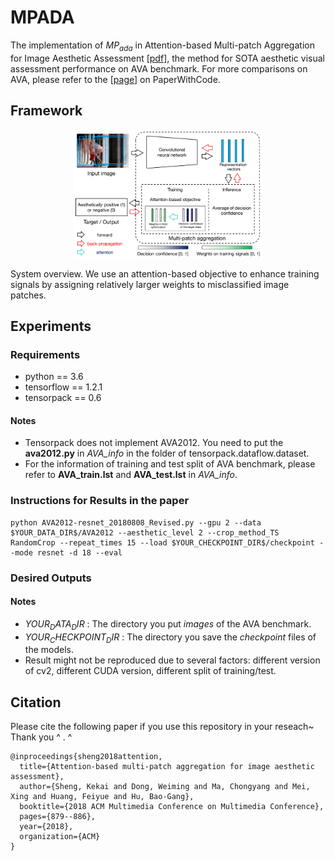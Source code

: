 # MPADA
The implementation of $MP_{ada}$ in Attention-based Multi-patch Aggregation for Image Aesthetic Assessment [[pdf](http://chongyangma.com/publications/am/2018_am_paper.pdf)], the method for SOTA aesthetic visual assessment performance on AVA benchmark. For more comparisons on AVA, please refer to the [[page](https://paperswithcode.com/sota/aesthetics-quality-assessment-on-ava)] on PaperWithCode.

## Framework
<p align="center">
  <img src="https://github.com/Openning07/MPADA/blob/master/FromPaper/SystemOverview.png" alt="CMM" width="60%">
</p>

System overview. We use an attention-based objective to enhance training signals by assigning relatively
larger weights to misclassified image patches.

## Experiments
### Requirements
* python == 3.6
* tensorflow == 1.2.1
* tensorpack == 0.6
#### Notes
 - Tensorpack does not implement AVA2012. You need to put the **ava2012.py** in *AVA_info* in the folder of tensorpack.dataflow.dataset.
 - For the information of training and test split of AVA benchmark, please refer to **AVA_train.lst** and **AVA_test.lst** in *AVA_info*.

### Instructions for Results in the paper
    python AVA2012-resnet_20180808_Revised.py --gpu 2 --data $YOUR_DATA_DIR$/AVA2012 --aesthetic_level 2 --crop_method_TS RandomCrop --repeat_times 15 --load $YOUR_CHECKPOINT_DIR$/checkpoint --mode resnet -d 18 --eval 
### Desired Outputs
#### Notes
 - $YOUR_DATA_DIR$ : The directory you put *images* of the AVA benchmark.
 - $YOUR_CHECKPOINT_DIR$ : The directory you save the *checkpoint* files of the models.
 - Result might not be reproduced due to several factors: different version of cv2, different CUDA version, different split of training/test.

## Citation
Please cite the following paper if you use this repository in your reseach~ Thank you ^ . ^
```
@inproceedings{sheng2018attention,
  title={Attention-based multi-patch aggregation for image aesthetic assessment},
  author={Sheng, Kekai and Dong, Weiming and Ma, Chongyang and Mei, Xing and Huang, Feiyue and Hu, Bao-Gang},
  booktitle={2018 ACM Multimedia Conference on Multimedia Conference},
  pages={879--886},
  year={2018},
  organization={ACM}
}
```
